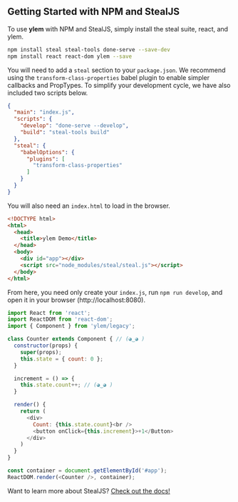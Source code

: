 ## Getting Started with NPM and StealJS

To use **ylem** with NPM and StealJS, simply install the steal suite, react, and ylem.

```sh
npm install steal steal-tools done-serve --save-dev
npm install react react-dom ylem --save
```

You will need to add a `steal` section to your `package.json`. We recommend using the `transform-class-properties` babel plugin to enable simpler callbacks and PropTypes. To simplify your development cycle, we have also included two scripts below.

```json
{
  "main": "index.js",
  "scripts": {
    "develop": "done-serve --develop",
    "build": "steal-tools build"
  },
  "steal": {
    "babelOptions": {
      "plugins": [
        "transform-class-properties"
      ]
    }
  }
}
```

You will also need an `index.html` to load in the browser.

```html
<!DOCTYPE html>
<html>
  <head>
    <title>ylem Demo</title>
  </head>
  <body>
    <div id="app"></div>
    <script src="node_modules/steal/steal.js"></script>
  </body>
</html>
```

From here, you need only create your `index.js`, run `npm run develop`, and open it in your browser (http://localhost:8080).

```js
import React from 'react';
import ReactDOM from 'react-dom';
import { Component } from 'ylem/legacy';

class Counter extends Component { // (◕‿◕ )
  constructor(props) {
    super(props);
    this.state = { count: 0 };
  }

  increment = () => {
    this.state.count++; // (◕‿◕ )
  }

  render() {
    return (
      <div>
        Count: {this.state.count}<br />
        <button onClick={this.increment}>+1</Button>
      </div>
    )
  }
}

const container = document.getElementById('#app');
ReactDOM.render(<Counter />, container);
```

Want to learn more about StealJS? [Check out the docs!](https://stealjs.com/docs/)
